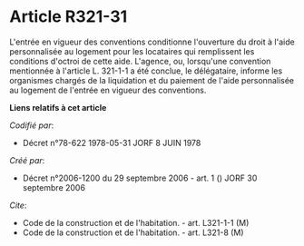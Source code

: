 # Article R321-31

L'entrée en vigueur des conventions conditionne l'ouverture du droit à l'aide personnalisée au logement pour les locataires
qui remplissent les conditions d'octroi de cette aide. L'agence, ou, lorsqu'une convention mentionnée à l'article L. 321-1-1
a été conclue, le délégataire, informe les organismes chargés de la liquidation et du paiement de l'aide personnalisée au
logement de l'entrée en vigueur des conventions.

**Liens relatifs à cet article**

_Codifié par_:

  - Décret n°78-622 1978-05-31 JORF 8 JUIN 1978

_Créé par_:

  - Décret n°2006-1200 du 29 septembre 2006 - art. 1 () JORF 30 septembre 2006

_Cite_:

  - Code de la construction et de l'habitation. - art. L321-1-1 (M)
  - Code de la construction et de l'habitation. - art. L321-8 (M)
